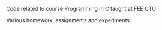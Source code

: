 Code related to course Programming in C taught at FEE CTU

Various homework, assignments and experiments.
